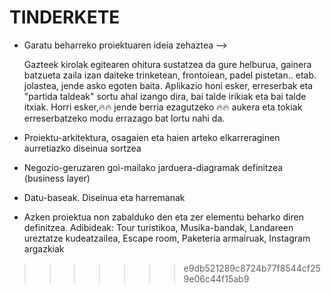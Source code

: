# TINDERKETE

- Garatu beharreko proiektuaren ideia zehaztea -->
  
  Gazteek kirolak egitearen ohitura sustatzea da gure helburua, gainera batzueta zaila izan daiteke trinketean, frontoiean, padel pistetan.. etab. jolastea, jende asko egoten baita. 
  Aplikazio honi esker, erreserbak eta "partida taldeak" sortu ahal izango dira, bai talde irikiak eta bai talde itxiak. Horri esker,🔥🔥 jende berria ezagutzeko 🔥🔥 aukera eta tokiak erreserbatzeko modu errazago bat lortu nahi da. 
  
- Proiektu-arkitektura, osagaien eta haien arteko elkarreraginen aurretiazko diseinua sortzea

  
- Negozio-geruzaren goi-mailako jarduera-diagramak definitzea (business layer)

  
- Datu-baseak. Diseinua eta harremanak

  
- Azken proiektua non zabalduko den eta zer elementu beharko diren definitzea.
  Adibideak: Tour turistikoa, Musika-bandak, Landareen ureztatze kudeatzailea, Escape room, Paketeria armairuak, Instagram argazkiak
>>>>>>> e9db521289c8724b77f8544cf259e06c44f15ab9
